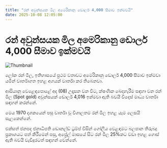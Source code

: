 ```yaml
---
title: "රන් අවුන්සයක මිල අමෙරිකානු ඩොලර් 4,000 සීමාව ඉක්මවයි"
date: 2025-10-08 12:05:00
---
```


# රන් අවුන්සයක මිල අමෙරිකානු ඩොලර් 4,000 සීමාව ඉක්මවයි

![Thumbnail](https://helakuru.sgp1.cdn.digitaloceanspaces.com/esana/images/lib/gold-biscuit.jpg)

ලෝක රන් මිල, ඉතිහාසයේ ප්‍රථම වතාවට අමෙරිකානු ඩොලර් 4,000 සීමාව ඉක්මවා යමින් වාර්තාගත ඉහළ අගයක් වාර්තා කර තිබෙනවා.

ආසියානු වෙළෙඳපොළේ අද (08) උදෑසන වන විට, ක්ෂණික බෙදාහැරීම සඳහා වන රන් මිල (Spot gold) අවුන්සයක් ඩොලර් 4,016 ඉක්මවා ඇති බවයි විදෙස් මාධ්‍ය වාර්තා සඳහන් කරන්නේ.

මෙය 1970 දශකයෙන් පසු වාර්තා වූ විශාලතම රන් මිල ඉහළ යෑම ලෙසයි සැලකෙන්නේ.

එක්සත් ජනපද ජනාධිපති ඩොනල්ඩ් ට්‍රම්ප් විසින් ගෝලීය වෙළඳාමට බලපාන තීරුබදු ප්‍රකාශයට පත් කිරීමෙන් පසු, අප්‍රේල් මාසයේ සිට රන් මිල 25%කට වඩා ඉහළ ගොස් ඇති බවයි වැඩිදුරටත් සඳහන් වෙන්නේ.

